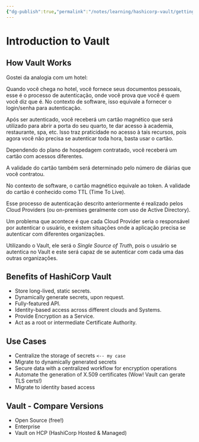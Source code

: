 ```yaml
---
{"dg-publish":true,"permalink":"/notes/learning/hashicorp-vault/getting-started-hashicorp-vault-udemy/03-introduction-to-vault/","dgHomeLink":true,"dgPassFrontmatter":false,"dgShowBacklinks":true,"dgShowLocalGraph":false}
---
```


# Introduction to Vault

## How Vault Works

Gostei da analogia com um hotel:

Quando você chega no hotel, você fornece seus documentos pessoais, esse é o processo de autenticação, onde você prova que você é quem você diz que é. No contexto de software, isso equivale a fornecer o login/senha para autenticação.

Após ser autenticado, você receberá um cartão magnético que será utilizado para abrir a porta do seu quarto, te dar acesso à academia, restaurante, spa, etc. Isso traz praticidade no acesso à tais recursos, pois agora você não precisa se autenticar toda hora, basta usar o cartão.

Dependendo do plano de hospedagem contratado, você receberá um cartão com acessos diferentes.

A validade do cartão também será determinado pelo número de diárias que você contratou.

No contexto de software, o cartão magnético equivale ao token. A validade do cartão é conhecido como TTL (Time To Live).

Esse processo de autenticação descrito anteriormente é realizado pelos Cloud Providers (ou on-premises geralmente com uso de Active Directory).

Um problema que acontece é que cada Cloud Provider seria o responsável por autenticar o usuário, e existem situações onde a aplicação precisa se autenticar com diferentes organizações.

Utilizando o Vault, ele será o *Single Source of Truth*, pois o usuário se autentica no Vault e este será capaz de se autenticar com cada uma das outras organizações.


## Benefits of HashiCorp Vault

- Store long-lived, static secrets.
- Dynamically generate secrets, upon request.
- Fully-featured API.
- Identity-based access across different clouds and Systems.
- Provide Encryption as a Service.
- Act as a root or intermediate Certificate Authority.

## Use Cases

- Centralize the storage of secrets `<-- my case`
- Migrate to dynamically generated secrets
- Secure data with a centralized workflow for encryption operations
- Automate the generation of X.509 certificates (Wow! Vault can gerate TLS certs!)
- Migrate to identity based access


## Vault - Compare Versions

- Open Source (free!)
- Enterprise
- Vault on HCP (HashiCorp Hosted & Managed)
